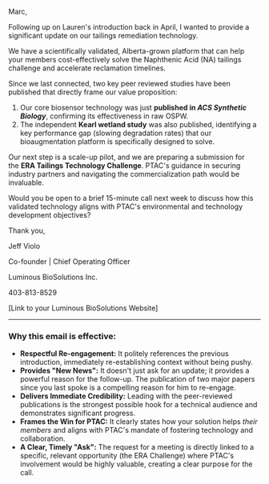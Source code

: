 Marc,

Following up on Lauren's introduction back in April, I wanted to provide a significant update on our tailings remediation technology.

We have a scientifically validated, Alberta-grown platform that can help your members cost-effectively solve the Naphthenic Acid (NA) tailings challenge and accelerate reclamation timelines.

Since we last connected, two key peer reviewed studies have been published that directly frame our value proposition:

1. Our core biosensor technology was just **published in _ACS Synthetic Biology_**, confirming its effectiveness in raw OSPW.
2. The independent **Kearl wetland study** was also published, identifying a key performance gap (slowing degradation rates) that our bioaugmentation platform is specifically designed to solve.

Our next step is a scale-up pilot, and we are preparing a submission for the **ERA Tailings Technology Challenge**. PTAC's guidance in securing industry partners and navigating the commercialization path would be invaluable.

Would you be open to a brief 15-minute call next week to discuss how this validated technology aligns with PTAC's environmental and technology development objectives?

Thank you,

Jeff Violo

Co-founder | Chief Operating Officer

Luminous BioSolutions Inc.

403-813-8529

[Link to your Luminous BioSolutions Website]

---

### **Why this email is effective:**

- **Respectful Re-engagement:** It politely references the previous introduction, immediately re-establishing context without being pushy.
- **Provides "New News":** It doesn't just ask for an update; it provides a powerful reason for the follow-up. The publication of two major papers since you last spoke is a compelling reason for him to re-engage.
- **Delivers Immediate Credibility:** Leading with the peer-reviewed publications is the strongest possible hook for a technical audience and demonstrates significant progress.
- **Frames the Win for PTAC:** It clearly states how your solution helps _their members_ and aligns with PTAC's mandate of fostering technology and collaboration.
- **A Clear, Timely "Ask":** The request for a meeting is directly linked to a specific, relevant opportunity (the ERA Challenge) where PTAC's involvement would be highly valuable, creating a clear purpose for the call.